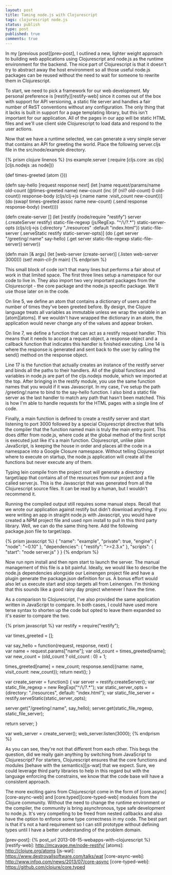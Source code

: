 ```yaml
---
layout: post
title: Taming node.js with Clojurescript
tags: clojurescript node.js
status: publish
type: post
published: true
comments: true
---
```

In my [previous post][prev-post], I outlined a new, lighter weight approach 
to building web applications using Clojurescript and node.js as the 
runtime environment for the backend. The nice part of Clojurescript is that 
it doesn\'t try to abstract away the host environment so all those useful 
node.js packages can be reused without the need to wait for someone to rewrite 
them in Clojurescript. 

To start, we need to pick a framework for our web development. My personal 
preference is [restify][restify-web] since it comes out of the box with support 
for API versioning, a static file server and handles a fair number of ReST conventions
without any configuration. The only thing that it lacks is built in support for
a page templating library, but this isn\'t important for our application. All of
the pages in our app will be static HTML files and we\'ll use client side 
Clojurescript to load data and respond to the user actions.

Now that we have a runtime selected, we can generate a very simple server that
contains an API for greeting the world. Place the following server.cljs file in
the src/node/example directory.

{% prism clojure linenos %}
(ns example.server
  (:require [cljs.core :as cljs]
            [cljs.nodejs :as node]))

(def times-greeted (atom {}))

(defn say-hello [request response next]
  (let [name request/params/name
        old-count (@times-greeted name)
        new-count (inc (if (nil? old-count) 0 old-count))
        response-body (cljs/clj->js {:name name :visit_count new-count})]
    (do
      (swap! times-greeted assoc name new-count)
      (.send response response-body)
      (next))))

(defn create-server []
  (let [restify (node/require "restify")
        server (.createServer restify)
        static-file-regexp (js/RegExp. "^/\\/?.*")
        static-server-opts (cljs/clj->js {:directory "./resources" :default "index.html"})
        static-file-server (.serveStatic restify static-server-opts)]
    (do
      (.get server "/greeting/:name" say-hello)
      (.get server static-file-regexp static-file-server))
    server))

(defn main [& args]
  (let [web-server (create-server)]
    (.listen web-server 3000)))
(set! *main-cli-fn* main)
{% endprism %}

This small block of code isn\'t that many lines but performs a fair about of work
in that limited space. The first three lines setup a namespace for our code to
live in. They also import two very important packages from the Clojurescript - 
the core package and the node.js specific package. We\'ll use those later on in
the code.

On line 5, we define an atom that contains a dictionary of users and the number
of times they\'ve been greeted before. By design, the Clojure language treats all
variables as immutable unless we wrap the variable in an [atom][atoms]. If we 
wouldn\'t have wrapped the dictionary in an atom, the application would never 
change any of the values and appear broken.

On line 7, we define a function that can act as a restify request handler. This
means that it needs to accept a request object, a response object and a callback
function that indicates this handler is finished executing. Line 14 is where the
response is generated and sent back to the user by calling the send() method on
the response object.

Line 17 is the function that actually creates an instance of the restify server and
binds all the paths to their handlers. All of the global functions and variables
in node.js are part of the cljs.nodejs module, which we imported at the top. After
bringing in the restify module, you use the same function names that you would if
it was Javascript. In my case, I\'ve setup the path /greeting/:name to bind to the
say-hello function. I also bind a static file server as the last handler to match
any path that hasn\'t been matched. This is how I\'m able to handle requests for the
HTML pages with a single line of code.

Finally, a main function is defined to create a restify server and start listening
to port 3000 followed by a special Clojurescript directive that tells the compiler
that the function named main is truly the main entry point. This does differ from
node.js, where code at the global method of the first script is executed just like
it\'s a main function. Clojurescript, unlike plain JavaScript, is keeping the house
in order and places all the code in a namespace into a Google Closure namespace.
Without telling Clojurescript where to execute on startup, the node.js application
will create all the functions but never execute any of them.

Typing lein compile from the project root will generate a directory target/app that
contains all of the resources from our project and a file called server.js. This is
the Javascript that was generated from all the Clojurescript source files. It can
be read by a human, but I wouldn\'t recommend it. 

Running the compiled output still requires some manual steps. Recall that we wrote 
our application against restify but didn\'t download anything. If you were writing
an app in straight node.js with Javascript, you would have created a NPM project
file and used npm install to pull in this third party library. Well, we can do the
same thing here. Add the following package.json file to target/app.

{% prism javascript %}
{
 "name": "example",
 "private": true,
 "engine": {
   "node": "~0.10"
 },
 "dependencies": {
   "restify": ">=2.3.x"
 },
 "scripts": {
   "start": "node server.js"
 }
}
{% endprism %}

Now run npm install and then npm start to launch the server. The manual management
of this file is a bit painful. Ideally, we would like to describe the node.js
dependencies alongside our Leinengen project file and have a plugin generate the
package.json definition for us. A bonus effort would also let us execute start and
stop targets all from Leinengen. I\'m thinking that this sounds like a good rainy
day project whenever I have the time.

As a comparison to Clojurescript, I\'ve also provided the same application 
written in JavaScript to compare. In both cases, I could have used more terse
syntax to shorten up the code but opted to leave them expanded so it\'s easier to
compare the two.

{% prism javascript %}
var restify = require("restify");

var times_greeted = [];

var say_hello = function(request, response, next) {  
  var name = request.params["name"];
  var old_count = times_greeted[name];
  var new_count = (old_count ? old_count : 0) + 1;

  times_greeted[name] = new_count;
  response.send({name: name, visit_count: new_count});
  return next();
}

var create_server = function() {
  var server = restify.createServer();
  var static_file_regexp = new RegExp("^/\\/?.*");
  var static_server_opts = {directory: "./resources", default: "index.html"};
  var static_file_server = restify.serveStatic(static_server_opts);

  server.get("/greeting/:name", say_hello);
  server.get(static_file_regexp, static_file_server);

  return server;
}

var web_server = create_server();
web_server.listen(3000);
{% endprism %}

As you can see, they\'re not that different from each other. This begs the question, 
did we really gain anything by switching from JavaScript to Clojurescript? For starters,
Clojurescript ensures that the core functions and modules [behave with the semantics][js-wat] 
that we expect. Sure, we could leverage third party libraries to help in this regard but 
with the language enforcing the constrains, we know that the code base will have a consistent 
approach.

The more exciting gains from Clojurescript come in the form of [core.async][core-async-web] 
and [core.typed][core-typed-web] modules from the Clojure community. Without the need to change 
the runtime environment or the compiler, the community is bring asynchronous, type safe 
development to node.js. It\'s very compelling to be freed from nested callbacks and also have 
the option to enforce some type correctness in my code. The best part is that it\'s not a hard 
requirement so I can still prototype without defining types until I have a better understanding 
of the problem domain.

[prev-post]: {% post_url 2013-08-15-webapps-with-clojurescript %}
[restify-web]: http://mcavage.me/node-restify/
[atoms]: http://clojure.org/atoms
[js-wat]: https://www.destroyallsoftware.com/talks/wat
[core-async-web]: http://www.infoq.com/news/2013/07/core-async
[core-typed-web]: https://github.com/clojure/core.typed
